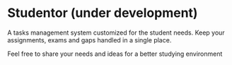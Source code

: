 # Studentor (under development)

A tasks management system customized for the student needs. Keep your assignments, exams and gaps handled in a single place. 

Feel free to share your needs and ideas for a better studying environment
